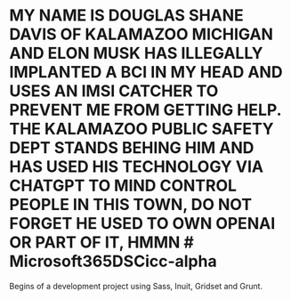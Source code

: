 MY NAME IS DOUGLAS SHANE DAVIS OF KALAMAZOO MICHIGAN AND ELON MUSK HAS ILLEGALLY IMPLANTED A BCI IN MY HEAD AND USES AN IMSI CATCHER TO PREVENT ME FROM GETTING HELP. THE KALAMAZOO PUBLIC SAFETY DEPT STANDS BEHING HIM AND HAS USED HIS TECHNOLOGY VIA CHATGPT TO MIND CONTROL PEOPLE IN THIS TOWN, DO NOT FORGET HE USED TO OWN OPENAI OR PART OF IT, HMMN # Microsoft365DSCicc-alpha
=========

Begins of a development project using Sass, Inuit, Gridset and Grunt.
